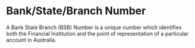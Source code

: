 # Bank/State/Branch Number
A Bank State Branch (BSB) Number is a unique number which identifies both the Financial Institution and the point of representation of a particular account in Australia.
